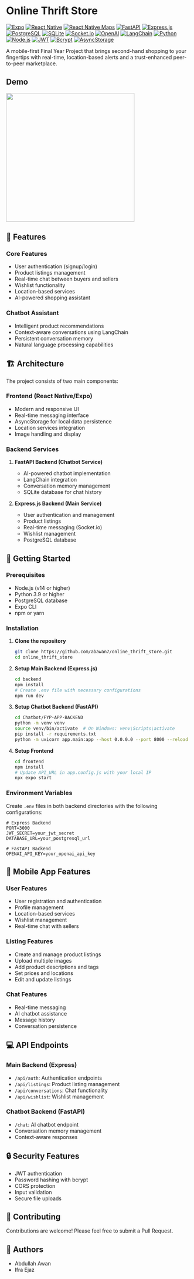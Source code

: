 # Online Thrift Store

[![Expo](https://img.shields.io/badge/Expo-1B1F23?style=flat&logo=expo&logoColor=white)](https://expo.dev/)
[![React Native](https://img.shields.io/badge/React_Native-61DAFB?style=flat&logo=react&logoColor=black)](https://reactnative.dev/)
[![React Native Maps](https://img.shields.io/badge/React_Native_Maps-1E90FF?style=flat&logo=react&logoColor=white)](https://github.com/react-native-maps/react-native-maps)
[![FastAPI](https://img.shields.io/badge/FastAPI-009688?style=flat&logo=fastapi&logoColor=white)](https://fastapi.tiangolo.com/)
[![Express.js](https://img.shields.io/badge/Express.js-000000?style=flat&logo=express&logoColor=white)](https://expressjs.com/)
[![PostgreSQL](https://img.shields.io/badge/PostgreSQL-4169E1?style=flat&logo=postgresql&logoColor=white)](https://www.postgresql.org/)
[![SQLite](https://img.shields.io/badge/SQLite-003B57?style=flat&logo=sqlite&logoColor=white)](https://www.sqlite.org/)
[![Socket.io](https://img.shields.io/badge/Socket.io-010101?style=flat&logo=socket.io&logoColor=white)](https://socket.io/)
[![OpenAI](https://img.shields.io/badge/OpenAI-412991?style=flat&logo=openai&logoColor=white)](https://openai.com/)
[![LangChain](https://img.shields.io/badge/🦜_LangChain-2C2C2C?style=flat)](https://langchain.com/)
[![Python](https://img.shields.io/badge/Python-3776AB?style=flat&logo=python&logoColor=white)](https://www.python.org/)
[![Node.js](https://img.shields.io/badge/Node.js-339933?style=flat&logo=node.js&logoColor=white)](https://nodejs.org/)
[![JWT](https://img.shields.io/badge/JWT-000000?style=flat&logo=json-web-tokens&logoColor=white)](https://jwt.io/)
[![Bcrypt](https://img.shields.io/badge/Bcrypt-003B57?style=flat&logo=lock&logoColor=white)](https://www.npmjs.com/package/bcrypt)
[![AsyncStorage](https://img.shields.io/badge/AsyncStorage-3178C6?style=flat&logo=react-native&logoColor=white)](https://react-native-async-storage.github.io/async-storage/)



A mobile-first Final Year Project that brings second-hand shopping to your fingertips with real-time, location-based alerts and a trust-enhanced peer-to-peer marketplace.

## Demo
<img src="" width="350" />

## 🌟 Features

### Core Features
- User authentication (signup/login)
- Product listings management
- Real-time chat between buyers and sellers
- Wishlist functionality
- Location-based services
- AI-powered shopping assistant

### Chatbot Assistant
- Intelligent product recommendations
- Context-aware conversations using LangChain
- Persistent conversation memory
- Natural language processing capabilities

## 🏗️ Architecture

The project consists of two main components:

### Frontend (React Native/Expo)
- Modern and responsive UI
- Real-time messaging interface
- AsyncStorage for local data persistence
- Location services integration
- Image handling and display

### Backend Services
1. **FastAPI Backend (Chatbot Service)**
   - AI-powered chatbot implementation
   - LangChain integration
   - Conversation memory management
   - SQLite database for chat history

2. **Express.js Backend (Main Service)**
   - User authentication and management
   - Product listings
   - Real-time messaging (Socket.io)
   - Wishlist management
   - PostgreSQL database

## 🚀 Getting Started

### Prerequisites
- Node.js (v14 or higher)
- Python 3.9 or higher
- PostgreSQL database
- Expo CLI
- npm or yarn

### Installation

1. **Clone the repository**
   ```bash
   git clone https://github.com/abawan7/online_thrift_store.git
   cd online_thrift_store
   ```

2. **Setup Main Backend (Express.js)**
   ```bash
   cd backend
   npm install
   # Create .env file with necessary configurations
   npm run dev
   ```

3. **Setup Chatbot Backend (FastAPI)**
   ```bash
   cd Chatbot/FYP-APP-BACKEND
   python -m venv venv
   source venv/bin/activate  # On Windows: venv\Scripts\activate
   pip install -r requirements.txt
   python -m uvicorn app.main:app --host 0.0.0.0 --port 8000 --reload
   ```

4. **Setup Frontend**
   ```bash
   cd frontend
   npm install
   # Update API_URL in app.config.js with your local IP
   npx expo start
   ```

### Environment Variables

Create `.env` files in both backend directories with the following configurations:

```env
# Express Backend
PORT=3000
JWT_SECRET=your_jwt_secret
DATABASE_URL=your_postgresql_url

# FastAPI Backend
OPENAI_API_KEY=your_openai_api_key
```

## 📱 Mobile App Features

### User Features
- User registration and authentication
- Profile management
- Location-based services
- Wishlist management
- Real-time chat with sellers

### Listing Features
- Create and manage product listings
- Upload multiple images
- Add product descriptions and tags
- Set prices and locations
- Edit and update listings

### Chat Features
- Real-time messaging
- AI chatbot assistance
- Message history
- Conversation persistence

## 💻 API Endpoints

### Main Backend (Express)
- `/api/auth`: Authentication endpoints
- `/api/listings`: Product listing management
- `/api/conversations`: Chat functionality
- `/api/wishlist`: Wishlist management

### Chatbot Backend (FastAPI)
- `/chat`: AI chatbot endpoint
- Conversation memory management
- Context-aware responses

## 🔒 Security Features

- JWT authentication
- Password hashing with bcrypt
- CORS protection
- Input validation
- Secure file uploads

## 🤝 Contributing

Contributions are welcome! Please feel free to submit a Pull Request.

## 👥 Authors

- Abdullah Awan
- Ifra Ejaz
